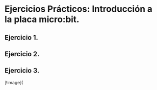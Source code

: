 # Ejercicios Prácticos: Introducción a la placa micro:bit.

## Ejercicio 1.


## Ejercicio 2.


## Ejercicio 3. 

[!image](
